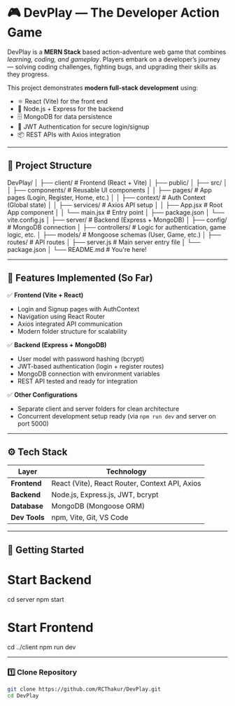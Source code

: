 # 🎮 DevPlay — The Developer Action Game

DevPlay is a **MERN Stack** based action-adventure web game that combines _learning, coding, and gameplay_. Players embark on a developer’s journey — solving coding challenges, fighting bugs, and upgrading their skills as they progress.

This project demonstrates **modern full-stack development** using:

- ⚛️ React (Vite) for the front end
- 🧠 Node.js + Express for the backend
- 🗄️ MongoDB for data persistence
- 🔐 JWT Authentication for secure login/signup
- 📦 REST APIs with Axios integration

---

## 🚀 Project Structure

DevPlay/
│
├── client/ # Frontend (React + Vite)
│ ├── public/
│ ├── src/
│ │ ├── components/ # Reusable UI components
│ │ ├── pages/ # App pages (Login, Register, Home, etc.)
│ │ ├── context/ # Auth Context (Global state)
│ │ ├── services/ # Axios API setup
│ │ ├── App.jsx # Root App component
│ │ └── main.jsx # Entry point
│ ├── package.json
│ └── vite.config.js
│
├── server/ # Backend (Express + MongoDB)
│ ├── config/ # MongoDB connection
│ ├── controllers/ # Logic for authentication, game logic, etc.
│ ├── models/ # Mongoose schemas (User, Game, etc.)
│ ├── routes/ # API routes
│ ├── server.js # Main server entry file
│ └── package.json
│
└── README.md # You're here!

---

## 🧩 Features Implemented (So Far)

✅ **Frontend (Vite + React)**

- Login and Signup pages with AuthContext
- Navigation using React Router
- Axios integrated API communication
- Modern folder structure for scalability

✅ **Backend (Express + MongoDB)**

- User model with password hashing (bcrypt)
- JWT-based authentication (login + register routes)
- MongoDB connection with environment variables
- REST API tested and ready for integration

✅ **Other Configurations**

- Separate client and server folders for clean architecture
- Concurrent development setup ready (via `npm run dev` and server on port 5000)

---

## ⚙️ Tech Stack

| Layer         | Technology                                     |
| ------------- | ---------------------------------------------- |
| **Frontend**  | React (Vite), React Router, Context API, Axios |
| **Backend**   | Node.js, Express.js, JWT, bcrypt               |
| **Database**  | MongoDB (Mongoose ORM)                         |
| **Dev Tools** | npm, Vite, Git, VS Code                        |

---

## 🧠 Getting Started

# Start Backend

cd server
npm start

# Start Frontend

cd ../client
npm run dev

---

### 1️⃣ Clone Repository

```bash
git clone https://github.com/RCThakur/DevPlay.git
cd DevPlay
```
